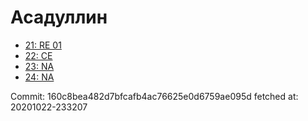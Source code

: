# Асадуллин
- [21: RE 01](21.md)
- [22: CE](22.md)
- [23: NA](23.md)
- [24: NA](24.md)

Commit: 160c8bea482d7bfcafb4ac76625e0d6759ae095d
 fetched at: 20201022-233207
